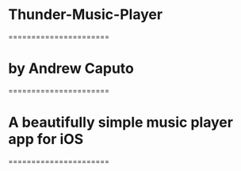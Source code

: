 # Thunder-Music-Player
======================
# by Andrew Caputo
======================
# A beautifully simple music player app for iOS
======================
